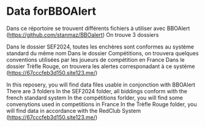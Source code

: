 # Data forBBOAlert

Dans ce réportoire se trouvent différents fichiers à utiliser avec BBOAlert (https://github.com/stanmaz/BBOalert)
On trouve 3 dossiers

Dans le dossier SEF2024, toutes les enchères sont conformes au système standard du même nom
Dans le dossier Compétitions, on trouvera quelques conventions utilisées par les joueurs de compétition en France
Dans le dossier Trèfle Rouge, on trouvera les alertes corresponadant à ce système (https://67cccfeb3d150.site123.me/)

In this reposery, you will find data files usable in conjonction with BBOAlert
There are 3 folders
In the SEF2024 folder, all biddings conform with the french standard system
In the compétitions forlder, you will find some convenytions used in competitions in France
In the Trèfle Rouge folder, you will find data in accordance with the RedClub System (https://67cccfeb3d150.site123.me/)
